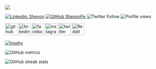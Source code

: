 <!-- ### Hi there 👋 -->

<!--
**ShevonPe/ShevonPE** is a ✨ _special_ ✨ repository because its `README.md` (this file) appears on your GitHub profile.

Here are some ideas to get you started:

- 🔭 I’m currently working on ...
- 🌱 I’m currently learning ...
- 👯 I’m looking to collaborate on ...
- 🤔 I’m looking for help with ...
- 💬 Ask me about ...
- 📫 How to reach me: ...
- 😄 Pronouns: ...
- ⚡ Fun fact: ...
-->
<!--
<p align="center">
### Hi there 👋, My name is Shevon
  
</p>
-->
![](https://pbs.twimg.com/profile_banners/311309988/1568185727/1500x500)


[![Linkedin: Shevon](https://img.shields.io/badge/-Shevon-blue?style=flat-square&logo=Linkedin&logoColor=white&link=https://www.linkedin.com/in/ShevonPe/)](https://www.linkedin.com/in/ShevonPe/)
[![GitHub ShevonPe](https://img.shields.io/github/followers/ShevonPe?label=follow&style=social)](https://github.com/ShevonPe)
![Twitter Follow](https://img.shields.io/twitter/follow/Shevon_Perera?style=social)
![Profile views](https://gpvc.arturio.dev/ShevonPe)  

[<img src='https://cdn.jsdelivr.net/npm/simple-icons@3.0.1/icons/github.svg' alt='github' height='40'>](https://github.com/ShevonPe)  [<img src='https://cdn.jsdelivr.net/npm/simple-icons@3.0.1/icons/linkedin.svg' alt='linkedin' height='40'>](https://www.linkedin.com/in/ShevonPe/)  [<img src='https://cdn.jsdelivr.net/npm/simple-icons@3.0.1/icons/facebook.svg' alt='facebook' height='40'>](https://www.facebook.com/ShevonPe)  [<img src='https://cdn.jsdelivr.net/npm/simple-icons@3.0.1/icons/instagram.svg' alt='instagram' height='40'>](https://www.instagram.com/Shevon_Perera/)  [<img src='https://cdn.jsdelivr.net/npm/simple-icons@3.0.1/icons/twitter.svg' alt='twitter' height='40'>](https://twitter.com/Shevon_Perera)  [<img src='https://cdn.jsdelivr.net/npm/simple-icons@3.0.1/icons/reddit.svg' alt='Reddit' height='40'>](https://www.reddit.com/user/Perera2000)  
<!--
<a href='https://github.com/pricing'><img src='https://raw.githubusercontent.com/acervenky/animated-github-badges/master/assets/pro.gif' width='40' height='40'></a> 
-->
[![trophy](https://github-profile-trophy.vercel.app/?username=ShevonPe)](https://github.com/ryo-ma/github-profile-trophy)

<!-- [![Top Langs](https://github-readme-stats.vercel.app/api/top-langs/?username=ShevonPe)](https://github.com/anuraghazra/github-readme-stats) -->
<!--
![GitHub stats](https://github-readme-stats.vercel.app/api?username=ShevonPe&show_icons=true&count_private=true)  

![GitHub Activity Graph](https://activity-graph.herokuapp.com/graph?username=ShevonPe)  
-->
![GitHub metrics](https://metrics.lecoq.io/ShevonPe)  

![GitHub streak stats](https://github-readme-streak-stats.herokuapp.com/?user=ShevonPe)  
<!--
[![spotify-github-profile](https://spotify-github-profile.vercel.app/api/view?uid=21tlezztftn5yslaogwgwx72y&cover_image=true&theme=default)](https://github.com/kittinan/spotify-github-profile)
-->
